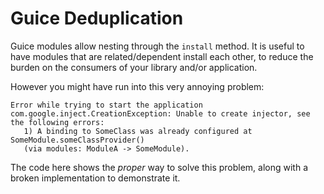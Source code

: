 # Guice Deduplication

Guice modules allow nesting through the `install` method.
It is useful to have modules that are related/dependent install each other,
to reduce the burden on the consumers of your library and/or application.

However you might have run into this very annoying problem:
```
Error while trying to start the application com.google.inject.CreationException: Unable to create injector, see the following errors: 
   1) A binding to SomeClass was already configured at SomeModule.someClassProvider() 
   (via modules: ModuleA -> SomeModule).
```

The code here shows the *proper* way to solve this problem, along with a broken implementation to demonstrate it.
